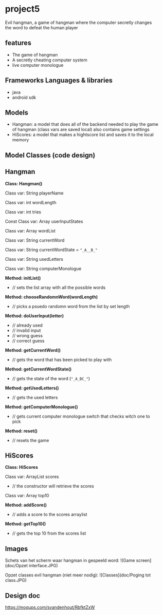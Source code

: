 project5
========

Evil hangman, a game of hangman where the computer secretly changes the word to defeat the human player

features
--------

- The game of hangman
- A secretly cheating computer system
- live computer monologue

Frameworks Languages & libraries
--------------------------------

- java
- android sdk

Models
------

- Hangman: a model that does all of the backend needed to play the game of hangman (class vars are saved local) also contains game settings
- HiScores: a model that makes a hightscore list and saves it to the local memory

Model Classes (code design)
---------------------------

Hangman
-------

**Class:              Hangman()**

Class var:          String playerName

Class var:          int wordLength

Class var:          int tries


Const Class var:    Array userInputStates

Class var:          Array wordList

Class var:          String currentWord

Class var:          String currentWordState = `"_A__B_"`

Class var:          String usedLetters

Class var:          String computerMonologue


**Method:             initList()**

* // sets the list array with all the possible words

**Method:             chooseRandomnWord(wordLength)**

* // picks a psuedo randomn word from the list by set length

**Method:             doUserInput(letter)**

* // already used
* // invalid input
* // wrong guess
* // correct guess

**Method:             getCurrentWord()**

* // gets the word that has been picked to play with

**Method:             getCurrentWordState()**

* // gets the state of the word (`"_A_BC_"`)

**Method:             getUsedLetters()**

* // gets the used letters 

**Method:             getComputerMonologue()**

* // gets current computer monologue switch that checks witch one to pick

**Method:             reset()**

* // resets the game

HiScores
--------

**Class:              HiScores**

Class var:          ArrayList scores

* // the constructor will retrieve the scores

Class var:          Array top10

**Method:             addScore()**

* // adds a score to the scores arraylist

**Method:             getTop10()**

* // gets the top 10 from the scores list


Images
------

Schets van het scherm waar hangman in gespeeld word:
![Game screen](doc/Opzet interface.JPG)

Opzet classes evil hangman (niet meer nodig):
![Classes](doc/Poging tot class.JPG)


Design doc
----------

https://moqups.com/svandenhout/RbfktZxW
